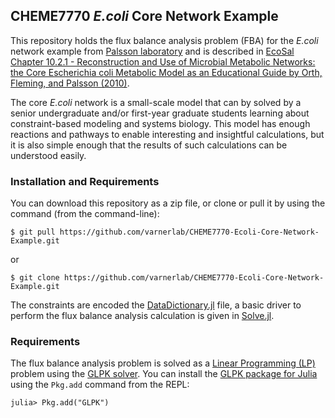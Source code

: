 ## CHEME7770 *E.coli* Core Network Example
This repository holds the flux balance analysis problem (FBA) for the *E.coli* network example from [Palsson laboratory](http://systemsbiology.ucsd.edu/Downloads/EcoliCore) and is described in [EcoSal Chapter 10.2.1 - Reconstruction and Use of Microbial Metabolic Networks: the Core Escherichia coli Metabolic Model as an Educational Guide by Orth, Fleming, and Palsson (2010)](http://www.asmscience.org/content/journal/ecosalplus/10.1128/ecosalplus.10.2.1#backarticlefulltext).

The core *E.coli* network is a small-scale model that can by solved by a senior undergraduate and/or first-year graduate students learning about constraint-based modeling and systems biology. This model has enough reactions and pathways to enable interesting and insightful calculations, but it is also simple enough that the results of such calculations can be understood easily.

### Installation and Requirements
You can download this repository as a zip file, or clone or pull it by using the command (from the command-line):

	$ git pull https://github.com/varnerlab/CHEME7770-Ecoli-Core-Network-Example.git

or

	$ git clone https://github.com/varnerlab/CHEME7770-Ecoli-Core-Network-Example.git
	
The constraints are encoded the [DataDictionary.jl](https://github.com/varnerlab/CHEME7770-Ecoli-Core-Network-Example/blob/master/src/DataDictionary.jl) file, a basic driver to perform the flux balance analysis calculation is given in [Solve.jl](https://github.com/varnerlab/CHEME7770-Ecoli-Core-Network-Example/blob/master/src/Solve.jl).

### Requirements
The flux balance analysis problem is solved as a [Linear Programming (LP)](https://www.math.ucla.edu/~tom/LP.pdf) problem using the [GLPK solver](https://www.gnu.org/software/glpk/). You can install the [GLPK package for Julia](https://github.com/JuliaOpt/GLPK.jl) using the ``Pkg.add`` command from the REPL:
	
	julia> Pkg.add("GLPK")



 
